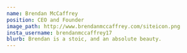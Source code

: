 ```yaml
---
name: Brendan McCaffrey
position: CEO and Founder
image_path: http://www.brendanmccaffrey.com/siteicon.png
insta_username: brendanmccaffrey17
blurb: Brendan is a stoic, and an absolute beauty.
---
```

